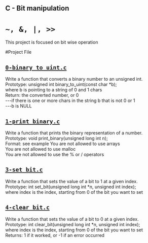 ## C - Bit manipulation
# `~, &, |, >>`
This project is focused on bit wise operation

#Project File


## [`0-binary_to_uint.c`](0-binary_to_uint.c)
Write a function that converts a binary number to an unsigned int.\
Prototype: unsigned int binary_to_uint(const char *b);\
where b is pointing to a string of 0 and 1 chars\
Return: the converted number, or 0\
---if there is one or more chars in the string b that is not 0 or 1\
---b is NULL

## [`1-print_binary.c`](1-print_binary.c)
Write a function that prints the binary representation of a number.\
Prototype: void print_binary(unsigned long int n);\
Format: see example You are not allowed to use arrays\
You are not allowed to use malloc\
    You are not allowed to use the % or / operators

## [`3-set_bit.c`](3-set_bit.c)
Write a function that sets the value of a bit to 1 at a given index.\
	      Prototype: int set_bit(unsigned long int *n, unsigned int index);\
	      where index is the index, starting from 0 of the bit you want to set

## [`4-clear_bit.c`](4-clear_bit.c)
Write a function that sets the value of a bit to 0 at a given index.\
	      Prototype: int clear_bit(unsigned long int *n, unsigned int index);\
	      where index is the index, starting from 0 of the bit you want to set\
	      Returns: 1 if it worked, or -1 if an error occurred
